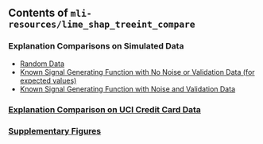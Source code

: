 ## Contents of `mli-resources/lime_shap_treeint_compare`

### Explanation Comparisons on Simulated Data
* [Random Data](https://github.com/h2oai/mli-resources/blob/master/lime_shap_treeint_compare/Binary-Classification-Random-Valid.ipynb)
* [Known Signal Generating Function with No Noise or Validation Data (for expected values)](https://github.com/h2oai/mli-resources/blob/master/lime_shap_treeint_compare/Binary-Classification-One-Function-Train.ipynb)
* [Known Signal Generating Function with Noise and Validation Data](https://github.com/h2oai/mli-resources/blob/master/lime_shap_treeint_compare/Binary-Classification-One-Function-Noise-Valid.ipynb)

### [Explanation Comparison on UCI Credit Card Data](https://github.com/h2oai/mli-resources/blob/master/lime_shap_treeint_compare/Binary-Classification-Credit-Card.ipynb)

### [Supplementary Figures](https://github.com/h2oai/mli-resources/tree/master/lime_shap_treeint_compare/img)
